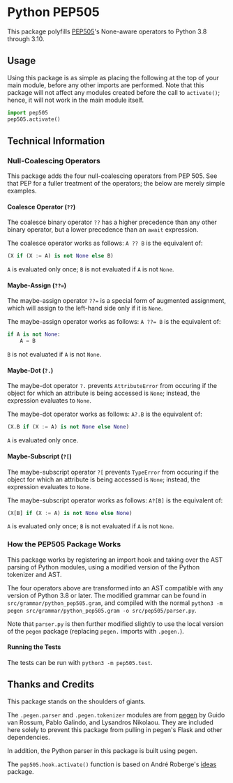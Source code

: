 # Python PEP505

This package polyfills [PEP505](https://www.python.org/dev/peps/pep-0505/)'s
None-aware operators to Python 3.8 through 3.10.

## Usage

Using this package is as simple as placing the following at the top of
your main module, before any other imports are performed. Note that
this package will not affect any modules created before the call to
`activate()`; hence, it will not work in the main module itself.

```python
import pep505
pep505.activate()
```


## Technical Information

### Null-Coalescing Operators

This package adds the four null-coalescing operators from PEP 505. See
that PEP for a fuller treatment of the operators; the below are merely
simple examples.


#### Coalesce Operator (`??`)

The coalesce binary operator `??` has a higher precedence than any
other binary operator, but a lower precedence than an `await` expression.

The coalesce operator works as follows: `A ?? B` is the equivalent of:

```python
(X if (X := A) is not None else B)
```

`A` is evaluated only once; `B` is not evaluated if `A` is not `None`.


#### Maybe-Assign (`??=`)

The maybe-assign operator `??=` is a special form of augmented assignment,
which will assign to the left-hand side only if it is `None`.

The maybe-assign operator works as follows: `A ??= B` is the equivalent
of:

```python
if A is not None:
    A = B
```

`B` is not evaluated if `A` is not `None`.


#### Maybe-Dot (`?.`)

The maybe-dot operator `?.` prevents `AttributeError` from occuring if
the object for which an attribute is being accessed is `None`; instead,
the expression evaluates to `None`.

The maybe-dot operator works as follows: `A?.B` is the equivalent of:

```python
(X.B if (X := A) is not None else None)
```

`A` is evaluated only once.


#### Maybe-Subscript (`?[`)

The maybe-subscript operator `?[` prevents `TypeError` from occuring if
the object for which an attribute is being accessed is `None`; instead,
the expression evaluates to `None`.

The maybe-subscript operator works as follows: `A?[B]` is the equivalent of:

```python
(X[B] if (X := A) is not None else None)
```

`A` is evaluated only once; `B` is not evaluated if `A` is not `None`.


### How the PEP505 Package Works

This package works by registering an import hook and taking over the
AST parsing of Python modules, using a modified version of the Python
tokenizer and AST.

The four operators above are transformed into an AST compatible with
any version of Python 3.8 or later. The modified grammar can be found
in `src/grammar/python_pep505.gram`, and compiled with the normal
`python3 -m pegen src/grammar/python_pep505.gram -o src/pep505/parser.py`.

Note that `parser.py` is then further modified slightly to use the local
version of the `pegen` package (replacing `pegen.` imports with `.pegen.`).

#### Running the Tests

The tests can be run with `python3 -m pep505.test`.


## Thanks and Credits

This package stands on the shoulders of giants.

The `.pegen.parser` and `.pegen.tokenizer` modules are from
[pegen](https://github.com/we-like-parsers/pegen) by Guido van Rossum,
Pablo Galindo, and Lysandros Nikolaou. They are included here solely
to prevent this package from pulling in pegen's Flask and other
dependencies.

In addition, the Python parser in this package is built using pegen.

The `pep505.hook.activate()` function is based on André Roberge's
[ideas](https://github.com/aroberge/ideas) package.

